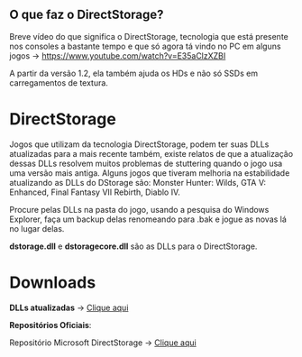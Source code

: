 ## O que faz o DirectStorage?

Breve vídeo do que significa o DirectStorage, tecnologia que está presente nos consoles a bastante tempo e que só agora tá vindo no PC em alguns jogos -> https://www.youtube.com/watch?v=E35aClzXZBI

A partir da versão 1.2, ela também ajuda os HDs e não só SSDs em carregamentos de textura.

# DirectStorage


Jogos que utilizam da tecnologia DirectStorage, podem ter suas DLLs atualizadas para a mais recente também, existe relatos de que a atualização dessas DLLs resolvem muitos problemas de stuttering quando o jogo usa uma versão mais antiga. 
Alguns jogos que tiveram melhoria na estabilidade atualizando as DLLs do DStorage são: Monster Hunter: Wilds, GTA V: Enhanced, Final Fantasy VII Rebirth, Diablo IV.

Procure pelas DLLs na pasta do jogo, usando a pesquisa do Windows Explorer, faça um backup delas renomeando para .bak e jogue as novas lá no lugar delas.

**dstorage.dll** e **dstoragecore.dll** são as DLLs para o DirectStorage.



# Downloads
**DLLs atualizadas** -> [Clique aqui](https://github.com/renannmp/dlssinspectorxml/raw/main/DirectStorage/DirectStorage%201.2.4%20DLLs.7z)

**Repositórios Oficiais**:

Repositório Microsoft DirectStorage -> [Clique aqui](https://www.nuget.org/packages/Microsoft.Direct3D.DirectStorage#versions-body-tab)
